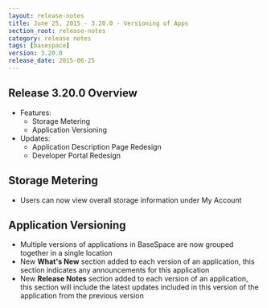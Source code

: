 ```yaml
---
layout: release-notes
title: June 25, 2015 - 3.20.0 - Versioning of Apps
section_root: release-notes
category: release notes
tags: [basespace]
version: 3.20.0
release_date: 2015-06-25
---
```


## Release 3.20.0 Overview

- Features: 
	- Storage Metering
	- Application Versioning
- Updates: 
	- Application Description Page Redesign
	- Developer Portal Redesign

## Storage Metering

- Users can now view overall storage information under My Account

## Application Versioning

- Multiple versions of applications in BaseSpace are now grouped together in a single location
- New **What's New** section added to each version of an application, this section indicates any announcements for this application
- New **Release Notes** section added to each version of an application, this section will include the latest updates included in this version of the application from the previous version
